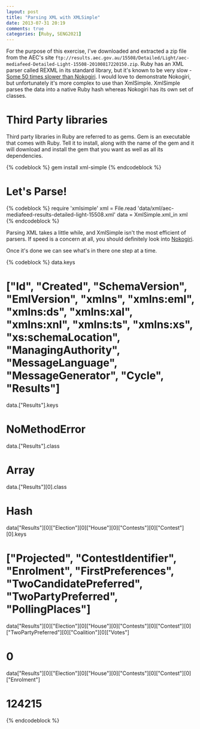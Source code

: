 ```yaml
---
layout: post
title: "Parsing XML with XMLSimple"
date: 2013-07-31 20:19
comments: true
categories: [Ruby, SENG2021]
---
```


For the purpose of this exercise, I've downloaded and extracted a zip file from the AEC's site ```ftp://results.aec.gov.au/15508/Detailed/Light/aec-mediafeed-Detailed-Light-15508-20100817220150.zip```. Ruby has an XML parser called REXML in its standard library, but it's known to be very slow - [Some 50 times slower than Nokogiri][1]. I would love to demonstrate Nokogiri, but unfortunately it's more complex to use than XmlSimple. XmlSimple parses the data into a native Ruby hash whereas Nokogiri has its own set of classes.

# Third Party libraries

Third party libraries in Ruby are referred to as gems. Gem is an executable that comes with Ruby. Tell it to install, along with the name of the gem and it will download and install the gem that you want as well as all its dependencies.

{% codeblock %}
gem install xml-simple
{% endcodeblock %}

# Let's Parse!

{% codeblock %}
require 'xmlsimple'
xml = File.read 'data/xml/aec-mediafeed-results-detailed-light-15508.xml'
data = XmlSimple.xml_in xml
{% endcodeblock %}

Parsing XML takes a little while, and XmlSimple isn't the most efficient of parsers. If speed is a concern at all, you should definitely look into [Nokogiri][2].

Once it's done we can see what's in there one step at a time.

{% codeblock %}
data.keys
# ["Id", "Created", "SchemaVersion", "EmlVersion", "xmlns", "xmlns:eml", "xmlns:ds", "xmlns:xal", "xmlns:xnl", "xmlns:ts", "xmlns:xs", "xs:schemaLocation", "ManagingAuthority", "MessageLanguage", "MessageGenerator", "Cycle", "Results"]

data.["Results"].keys
# NoMethodError

data.["Results"].class
# Array

data.["Results"][0].class
# Hash

data["Results"][0]["Election"][0]["House"][0]["Contests"][0]["Contest"][0].keys
# ["Projected", "ContestIdentifier", "Enrolment", "FirstPreferences", "TwoCandidatePreferred", "TwoPartyPreferred", "PollingPlaces"]

data["Results"][0]["Election"][0]["House"][0]["Contests"][0]["Contest"][0]["TwoPartyPreferred"][0]["Coalition"][0]["Votes"]
# 0

data["Results"][0]["Election"][0]["House"][0]["Contests"][0]["Contest"][0]["Enrolment"]
# 124215
{% endcodeblock %}

  [1]: http://www.rubyinside.com/ruby-xml-performance-benchmarks-1641.html
  [2]: http://nokogiri.org/